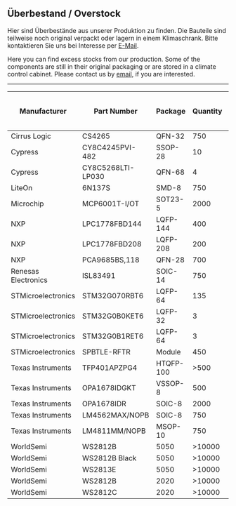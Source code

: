 ## Überbestand / Overstock

Hier sind Überbestände aus unserer Produktion zu finden. 
Die Bauteile sind teilweise noch original verpackt oder lagern in einem Klimaschrank.
Bitte kontaktieren Sie uns bei Interesse per [E-Mail](https://shop.watterott.com/Kontakt).

Here you can find excess stocks from our production.
Some of the components are still in their original packaging or are stored in a climate control cabinet. 
Please contact us by [email](https://shop.watterott.com/Contact), if you are interested.

---
Manufacturer        | Part Number         | Package   | Quantity |Year of Date-Code or Purchase
------------------- | ------------------- | --------- | -------- | ----------------------------
Cirrus Logic        | CS4265              | QFN-32    |    750   | 2020
Cypress             | CY8C4245PVI-482     | SSOP-28   |     10   | 2017
Cypress             | CY8C5268LTI-LP030   | QFN-68    |      4   | 2017
LiteOn              | 6N137S              | SMD-8     |    750   | 2020
Microchip           | MCP6001T-I/OT       | SOT23-5   |   2000   | 2020
NXP                 | LPC1778FBD144       | LQFP-144  |    400   | 2020
NXP                 | LPC1778FBD208       | LQFP-208  |    200   | 2020
NXP                 | PCA9685BS,118       | QFN-28    |    700   | 2020
Renesas Electronics | ISL83491            | SOIC-14   |    750   | 2020
STMicroelectronics  | STM32G070RBT6       | LQFP-64   |    135   | 
STMicroelectronics  | STM32G0B0KET6       | LQFP-32   |      3   | 
STMicroelectronics  | STM32G0B1RET6       | LQFP-64   |      3   | 
STMicroelectronics  | SPBTLE-RFTR         | Module    |    450   | 2017
Texas Instruments   | TFP401APZPG4        | HTQFP-100 |   >500   | 
Texas Instruments   | OPA1678IDGKT        | VSSOP-8   |    500   | 2020
Texas Instruments   | OPA1678IDR          | SOIC-8    |   2000   | 2020
Texas Instruments   | LM4562MAX/NOPB      | SOIC-8    |    750   | 2020
Texas Instruments   | LM4811MM/NOPB       | MSOP-10   |    750   | 2020
WorldSemi           | WS2812B             | 5050      |  >10000  | 2020
WorldSemi           | WS2812B Black       | 5050      |  >10000  | 2020
WorldSemi           | WS2813E             | 5050      |  >10000  | 2020
WorldSemi           | WS2812B             | 2020      |  >10000  | 2020
WorldSemi           | WS2812C             | 2020      |  >10000  | 2020
